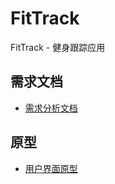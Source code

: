 # FitTrack
FitTrack - 健身跟踪应用

## 需求文档
- [需求分析文档](documents/FitTrack需求分析2.docx)


## 原型
- [用户界面原型](documents/prototype/user-interface-prototype.png)
